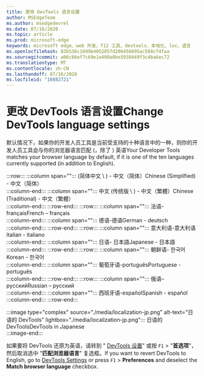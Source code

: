```yaml
---
title: 更改 DevTools 语言设置
author: MSEdgeTeam
ms.author: msedgedevrel
ms.date: 07/16/2020
ms.topic: article
ms.prod: microsoft-edge
keywords: microsoft edge、web 开发、f12 工具、devtools、本地化、loc、语言
ms.openlocfilehash: 83b536c1699b4052857d206456895ac568cf4faa
ms.sourcegitcommit: a06c86ef7c69e1e400a0be5938449f3c4ba6ec72
ms.translationtype: MT
ms.contentlocale: zh-CN
ms.lasthandoff: 07/16/2020
ms.locfileid: "10882721"
---
```

# <span data-ttu-id="aa097-103">更改 DevTools 语言设置</span><span class="sxs-lookup"><span data-stu-id="aa097-103">Change DevTools language settings</span></span>  

<span data-ttu-id="aa097-104">默认情况下，如果你的开发人员工具是当前受支持的十种语言中的一种，则你的开发人员工具会与你的浏览器语言匹配 (，除了 ) 英语</span><span class="sxs-lookup"><span data-stu-id="aa097-104">Your Developer Tools matches your browser language by default, if it is one of the ten languages currently supported \(in addition to English\).</span></span>  

:::row:::
   :::column span="":::
      <span data-ttu-id="aa097-105"> (简体中文 \ ) - &#20013;&#25991;&#65288;&#31616;&#20307;&#65289;</span><span class="sxs-lookup"><span data-stu-id="aa097-105">Chinese \(Simplified\) - &#20013;&#25991;&#65288;&#31616;&#20307;&#65289;</span></span>  
   :::column-end:::
   :::column span="":::
      <span data-ttu-id="aa097-106">中文 (传统版 \ ) - &#20013;&#25991;&#65288;&#32321;&#39636;&#65289;</span><span class="sxs-lookup"><span data-stu-id="aa097-106">Chinese \(Traditional\) - &#20013;&#25991;&#65288;&#32321;&#39636;&#65289;</span></span>  
   :::column-end:::
:::row-end:::
:::row:::
   :::column span="":::
      <span data-ttu-id="aa097-107">法语-fran&#231;ais</span><span class="sxs-lookup"><span data-stu-id="aa097-107">French – fran&#231;ais</span></span>  
   :::column-end:::
   :::column span="":::
      <span data-ttu-id="aa097-108">德语-德语</span><span class="sxs-lookup"><span data-stu-id="aa097-108">German - deutsch</span></span>  
   :::column-end:::
:::row-end:::
:::row:::
   :::column span="":::
      <span data-ttu-id="aa097-109">意大利语-意大利语</span><span class="sxs-lookup"><span data-stu-id="aa097-109">Italian - italiano</span></span>  
   :::column-end:::
   :::column span="":::
      <span data-ttu-id="aa097-110">日语- &#26085;&#26412;&#35486;</span><span class="sxs-lookup"><span data-stu-id="aa097-110">Japanese - &#26085;&#26412;&#35486;</span></span>  
   :::column-end:::
:::row-end:::
:::row:::
   :::column span="":::
      <span data-ttu-id="aa097-111">朝鲜语- &#54620;&#44397;&#50612;</span><span class="sxs-lookup"><span data-stu-id="aa097-111">Korean - &#54620;&#44397;&#50612;</span></span>  
   :::column-end:::
   :::column span="":::
      <span data-ttu-id="aa097-112">葡萄牙语-portugu&#234;s</span><span class="sxs-lookup"><span data-stu-id="aa097-112">Portuguese - portugu&#234;s</span></span>  
   :::column-end:::
:::row-end:::
:::row:::
   :::column span="":::
      <span data-ttu-id="aa097-113">俄语–  &#1088;&#1091;&#1089;&#1089;&#1082;&#1080;&#1081;</span><span class="sxs-lookup"><span data-stu-id="aa097-113">Russian – &#1088;&#1091;&#1089;&#1089;&#1082;&#1080;&#1081;</span></span>  
   :::column-end:::
   :::column span="":::
      <span data-ttu-id="aa097-114">西班牙语-espa&#241;ol</span><span class="sxs-lookup"><span data-stu-id="aa097-114">Spanish - espa&#241;ol</span></span>  
   :::column-end:::
:::row-end:::  

:::image type="complex" source="./media/localization-jp.png" alt-text="日语的 DevTools" lightbox="./media/localization-jp.png":::
   <span data-ttu-id="aa097-116">日语的 DevTools</span><span class="sxs-lookup"><span data-stu-id="aa097-116">DevTools in Japanese</span></span>  
:::image-end:::  

<span data-ttu-id="aa097-117">如果要将 DevTools 还原为英语，请转到 " [DevTools 设置][DevtoolschromiumCustomizeIndexSettings]" 或按 `F1`  >  "**首选项**"，然后取消选中 "**匹配浏览器语言**" 复选框。</span><span class="sxs-lookup"><span data-stu-id="aa097-117">If you want to revert DevTools to English, go to [DevTools Settings][DevtoolschromiumCustomizeIndexSettings] or press `F1` > **Preferences** and deselect the **Match browser language** checkbox.</span></span>  

<!-- links -->  

[DevtoolschromiumCustomizeIndexSettings]: ./index.md#settings "设置-自定义 Microsoft Edge DevTools |Microsoft 文档"  
